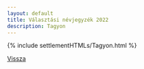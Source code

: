 ```yaml
---
layout: default
title: Választási névjegyzék 2022
description: Tagyon
---
```


{% include settlementHTMLs/Tagyon.html %}

[Vissza](./)